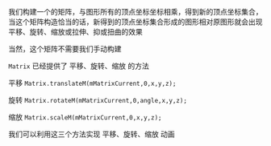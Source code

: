 

我们构建一个的矩阵，与图形所有的顶点坐标坐标相乘，得到新的顶点坐标集合，当这个矩阵构造恰当的话，新得到的顶点坐标集合形成的图形相对原图形就会出现平移、旋转、缩放或拉伸、抑或扭曲的效果


当然，这个矩阵不需要我们手动构建

`Matrix` 已经提供了 平移、旋转、缩放 的方法

平移 `Matrix.translateM(mMatrixCurrent,0,x,y,z);`

旋转 `Matrix.rotateM(mMatrixCurrent,0,angle,x,y,z);`

缩放 `Matrix.scaleM(mMatrixCurrent,0,x,y,z);`

我们可以利用这三个方法实现 平移、旋转、缩放 动画



